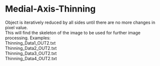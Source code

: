 # Medial-Axis-Thinning
Object is iteratively reduced by all sides until there are no more changes in pixel value.  
This will find the skeleton of the image to be used for further image processing.
Examples:  
Thinning_Data1_OUT2.txt  
Thinning_Data2_OUT2.txt  
Thinning_Data3_OUT2.txt  
Thinning_Data4_OUT2.txt

